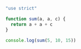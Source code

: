 ```js showLineNumbers {1}
"use strict"

function sum(a, a, c) {
  return a + a + c
}

console.log(sum(5, 10, 15))
```
